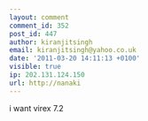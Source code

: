 ```yaml
---
layout: comment
comment_id: 352
post_id: 447
author: kiranjitsingh
email: kiranjitsingh@yahoo.co.uk
date: '2011-03-20 14:11:13 +0100'
visible: true
ip: 202.131.124.150
url: http://nanaki
---
```

i want virex 7.2
